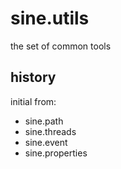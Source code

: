 # sine.utils

the set of common tools

## history

initial from:

* sine.path
* sine.threads
* sine.event
* sine.properties
